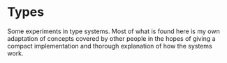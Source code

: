 # Types

Some experiments in type systems. Most of what is found here is my own
adaptation of concepts covered by other people in the hopes of giving a compact
implementation and thorough explanation of how the systems work.
